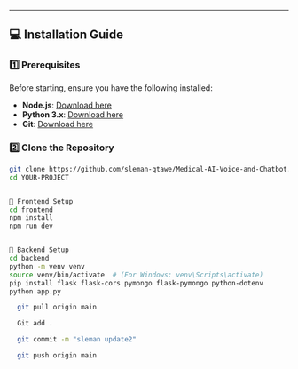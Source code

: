 
---

## 💻 Installation Guide
### **1️⃣ Prerequisites**
Before starting, ensure you have the following installed:
- **Node.js**: [Download here](https://nodejs.org/)
- **Python 3.x**: [Download here](https://www.python.org/downloads/)
- **Git**: [Download here](https://git-scm.com/)

### **2️⃣ Clone the Repository**
```bash
git clone https://github.com/sleman-qtawe/Medical-AI-Voice-and-Chatbot.git
cd YOUR-PROJECT


📍 Frontend Setup
cd frontend
npm install
npm run dev


📍 Backend Setup
cd backend
python -m venv venv
source venv/bin/activate  # (For Windows: venv\Scripts\activate)
pip install flask flask-cors pymongo flask-pymongo python-dotenv
python app.py

  git pull origin main  

  Git add .

  git commit -m "sleman update2"  

  git push origin main
